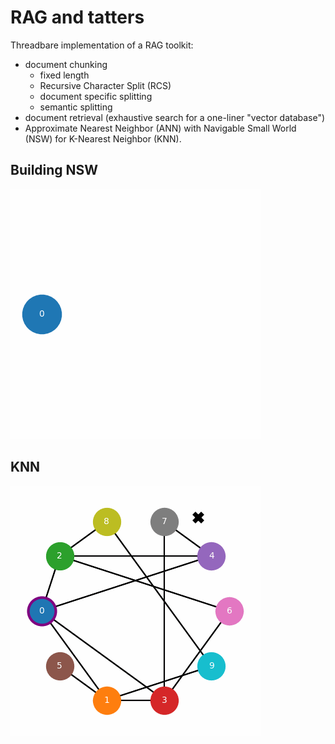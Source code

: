 # RAG and tatters
Threadbare implementation of a RAG toolkit:
- document chunking
  - fixed length
  - Recursive Character Split (RCS)
  - document specific splitting
  - semantic splitting
- document retrieval (exhaustive search for a one-liner "vector database")
- Approximate Nearest Neighbor (ANN) with Navigable Small World (NSW) for K-Nearest Neighbor (KNN).

## Building NSW
![build_nsw](imgs/build.gif)

## KNN
![knn](imgs/knn.gif)
